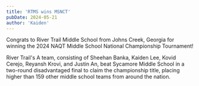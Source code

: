 ```yaml
---
title: 'RTMS wins MSNCT'
pubDate: 2024-05-21
author: 'Kaiden'
---
```


Congrats to River Trail Middle School from Johns Creek, Georgia for winning the 2024 NAQT Middle School National Championship Tournament!

River Trail's A team, consisting of Sheehan Banka, Kaiden Lee, Kovid Cerejo, Reyansh Krovi, and Justin An, beat Sycamore Middle School in a two-round disadvantaged final to claim the championship title, placing higher than 159 other middle school teams from around the nation.

